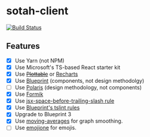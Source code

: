 # sotah-client

[![Build Status](https://travis-ci.org/ihsw/sotah-client.svg?branch=master)](https://travis-ci.org/ihsw/sotah-client)

## Features

- [x] Use Yarn (not NPM)
- [x] Use Microsoft's TS-based React starter kit
- [x] Use ~~[Plottable](https://github.com/palantir/plottable)~~ or [Recharts](https://github.com/recharts/recharts)
- [x] Use [Blueprint](http://blueprintjs.com/) (components, not design methodolgy)
- [ ] Use [Polaris](https://polaris.shopify.com/) (design methodology, not components)
- [x] Use [Formik](https://github.com/jaredpalmer/formik)
- [x] Use [jsx-space-before-trailing-slash rule](https://github.com/palantir/tslint-react/pull/144)
- [x] Use [Blueprint's tslint rules](https://www.npmjs.com/package/@blueprintjs/tslint-config)
- [x] Upgrade to Blueprint 3
- [x] Use [moving-averages](https://github.com/kaelzhang/moving-averages) for graph smoothing.
- [ ] Use [emojione](https://www.npmjs.com/package/emojione) for emojis.
